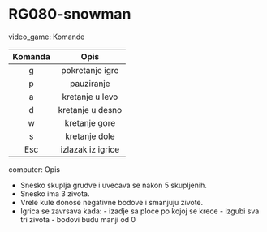 # RG080-snowman

video_game: Komande

| Komanda       |   Opis            |
|   :---:       |   :---:           |
|   g           |  pokretanje igre  |
|   p           |  pauziranje       |
|   a           |  kretanje u levo  |
|   d           |  kretanje u desno |
|   w           |  kretanje gore    |
|   s           |  kretanje dole    |
|   Esc         |  izlazak iz igrice|

computer: Opis
* Snesko skuplja grudve i uvecava se nakon 5 skupljenih.
* Snesko ima 3 zivota.
* Vrele kule donose negativne bodove i smanjuju zivote.
* Igrica se zavrsava kada: - izadje sa ploce po kojoj se krece
                           - izgubi sva tri zivota
                           - bodovi budu manji od 0
